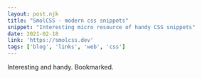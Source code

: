 ```yaml
---
layout: post.njk
title: "SmolCSS - modern css snippets"
snippet: "Interesting micro resource of handy CSS snippets"
date: 2021-02-18
link: 'https://smolcss.dev'
tags: ['blog', 'links', 'web', 'css']
---
```


Interesting and handy. Bookmarked.